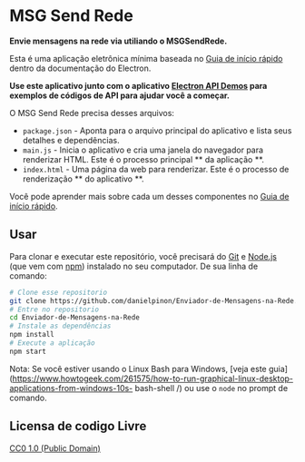 # MSG Send Rede

**Envie mensagens na rede via utiliando o MSGSendRede.**

Esta é uma aplicação eletrônica mínima baseada no [Guia de início rápido](https://electronjs.org/docs/tutorial/quick-start) dentro da documentação do Electron.

**Use este aplicativo junto com o aplicativo [Electron API Demos](https://electronjs.org/#get-started) para exemplos de códigos de API para ajudar você a começar.**

O MSG Send Rede precisa desses arquivos:

- `package.json` - Aponta para o arquivo principal do aplicativo e lista seus detalhes e dependências.
- `main.js` - Inicia o aplicativo e cria uma janela do navegador para renderizar HTML. Este é o processo principal ** da aplicação **.
- `index.html` - Uma página da web para renderizar. Este é o processo de renderização ** do aplicativo **.

Você pode aprender mais sobre cada um desses componentes no [Guia de início rápido](https://electronjs.org/docs/tutorial/quick-start).

## Usar

Para clonar e executar este repositório, você precisará do [Git](https://git-scm.com) e [Node.js](https://nodejs.org/en/download/) (que vem com [npm](http://npmjs.com)) instalado no seu computador. De sua linha de comando:

```bash
# Clone esse repositorio
git clone https://github.com/danielpinon/Enviador-de-Mensagens-na-Rede.git
# Entre no repositorio
cd Enviador-de-Mensagens-na-Rede
# Instale as dependências
npm install
# Execute a aplicação
npm start
```

Nota: Se você estiver usando o Linux Bash para Windows, [veja este guia](https://www.howtogeek.com/261575/how-to-run-graphical-linux-desktop-applications-from-windows-10s- bash-shell /) ou use o `node` no prompt de comando.

## Licensa de codigo Livre

[CC0 1.0 (Public Domain)](LICENSE.md)
